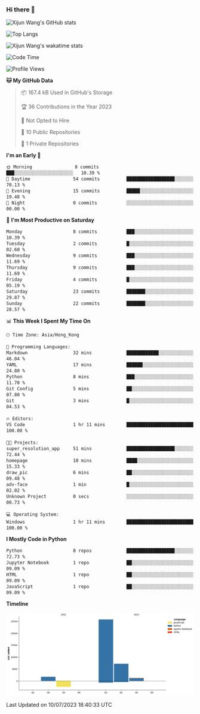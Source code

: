 ### Hi there 👋

![Xijun Wang's GitHub stats](https://github-readme-stats.vercel.app/api?username=kopper-xdu&show_icons=true&bg_color=00000000)

![Top Langs](https://github-readme-stats.vercel.app/api/top-langs/?username=kopper-xdu&size_weight=0.5&count_weight=0.5&exclude_repo=homepage,kopper-xdu.github.io&layout=compact)

![Xijun Wang's wakatime stats](https://github-readme-stats.vercel.app/api/wakatime?username=kopper-xdu)

<!--START_SECTION:waka-->
![Code Time](http://img.shields.io/badge/Code%20Time-1%20hr%2011%20mins-blue)

![Profile Views](http://img.shields.io/badge/Profile%20Views-93-blue)

**🐱 My GitHub Data** 

> 📦 167.4 kB Used in GitHub's Storage 
 > 
> 🏆 36 Contributions in the Year 2023
 > 
> 🚫 Not Opted to Hire
 > 
> 📜 10 Public Repositories 
 > 
> 🔑 1 Private Repositories 
 > 
**I'm an Early 🐤** 

```text
🌞 Morning                8 commits           ███░░░░░░░░░░░░░░░░░░░░░░   10.39 % 
🌆 Daytime                54 commits          ██████████████████░░░░░░░   70.13 % 
🌃 Evening                15 commits          █████░░░░░░░░░░░░░░░░░░░░   19.48 % 
🌙 Night                  0 commits           ░░░░░░░░░░░░░░░░░░░░░░░░░   00.00 % 
```
📅 **I'm Most Productive on Saturday** 

```text
Monday                   8 commits           ███░░░░░░░░░░░░░░░░░░░░░░   10.39 % 
Tuesday                  2 commits           █░░░░░░░░░░░░░░░░░░░░░░░░   02.60 % 
Wednesday                9 commits           ███░░░░░░░░░░░░░░░░░░░░░░   11.69 % 
Thursday                 9 commits           ███░░░░░░░░░░░░░░░░░░░░░░   11.69 % 
Friday                   4 commits           █░░░░░░░░░░░░░░░░░░░░░░░░   05.19 % 
Saturday                 23 commits          ███████░░░░░░░░░░░░░░░░░░   29.87 % 
Sunday                   22 commits          ███████░░░░░░░░░░░░░░░░░░   28.57 % 
```


📊 **This Week I Spent My Time On** 

```text
🕑︎ Time Zone: Asia/Hong_Kong

💬 Programming Languages: 
Markdown                 32 mins             ████████████░░░░░░░░░░░░░   46.04 % 
YAML                     17 mins             ██████░░░░░░░░░░░░░░░░░░░   24.80 % 
Python                   8 mins              ███░░░░░░░░░░░░░░░░░░░░░░   11.70 % 
Git Config               5 mins              ██░░░░░░░░░░░░░░░░░░░░░░░   07.80 % 
Git                      3 mins              █░░░░░░░░░░░░░░░░░░░░░░░░   04.53 % 

🔥 Editors: 
VS Code                  1 hr 11 mins        █████████████████████████   100.00 % 

🐱‍💻 Projects: 
super_resolution_app     51 mins             ██████████████████░░░░░░░   72.44 % 
homepage                 10 mins             ████░░░░░░░░░░░░░░░░░░░░░   15.33 % 
draw_pic                 6 mins              ██░░░░░░░░░░░░░░░░░░░░░░░   09.48 % 
adv-face                 1 min               █░░░░░░░░░░░░░░░░░░░░░░░░   02.02 % 
Unknown Project          0 secs              ░░░░░░░░░░░░░░░░░░░░░░░░░   00.73 % 

💻 Operating System: 
Windows                  1 hr 11 mins        █████████████████████████   100.00 % 
```

**I Mostly Code in Python** 

```text
Python                   8 repos             ██████████████████░░░░░░░   72.73 % 
Jupyter Notebook         1 repo              ██░░░░░░░░░░░░░░░░░░░░░░░   09.09 % 
HTML                     1 repo              ██░░░░░░░░░░░░░░░░░░░░░░░   09.09 % 
JavaScript               1 repo              ██░░░░░░░░░░░░░░░░░░░░░░░   09.09 % 
```



**Timeline**

![Lines of Code chart](https://raw.githubusercontent.com/kopper-xdu/kopper-xdu/main/assets/bar_graph.png)


 Last Updated on 10/07/2023 18:40:33 UTC
<!--END_SECTION:waka-->

<!--
**kopper-xdu/kopper-xdu** is a ✨ _special_ ✨ repository because its `README.md` (this file) appears on your GitHub profile.

Here are some ideas to get you started:

- 🔭 I’m currently working on ...
- 🌱 I’m currently learning ...
- 👯 I’m looking to collaborate on ...
- 🤔 I’m looking for help with ...
- 💬 Ask me about ...
- 📫 How to reach me: ...
- 😄 Pronouns: ...
- ⚡ Fun fact: ...
-->
